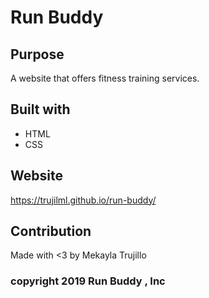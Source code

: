 # Run Buddy

## Purpose
A website that offers fitness training services.

## Built with
* HTML
* CSS

## Website
https://trujilml.github.io/run-buddy/

## Contribution
Made with <3 by Mekayla Trujillo

### copyright 2019 Run Buddy , Inc
